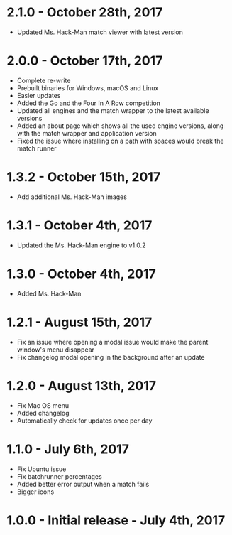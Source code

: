 # 2.1.0 - October 28th, 2017
- Updated Ms. Hack-Man match viewer with latest version

# 2.0.0 - October 17th, 2017
- Complete re-write
- Prebuilt binaries for Windows, macOS and Linux
- Easier updates
- Added the Go and the Four In A Row competition
- Updated all engines and the match wrapper to the latest available versions
- Added an about page which shows all the used engine versions, along with the match wrapper and application version
- Fixed the issue where installing on a path with spaces would break the match runner

# 1.3.2 - October 15th, 2017
- Add additional Ms. Hack-Man images

# 1.3.1 - October 4th, 2017
- Updated the Ms. Hack-Man engine to v1.0.2

# 1.3.0 - October 4th, 2017
- Added Ms. Hack-Man

# 1.2.1 - August 15th, 2017
- Fix an issue where opening a modal issue would make the parent window's menu disappear
- Fix changelog modal opening in the background after an update

# 1.2.0 - August 13th, 2017
- Fix Mac OS menu
- Added changelog
- Automatically check for updates once per day

# 1.1.0 - July 6th, 2017
- Fix Ubuntu issue
- Fix batchrunner percentages
- Added better error output when a match fails
- Bigger icons

# 1.0.0 - Initial release - July 4th, 2017
